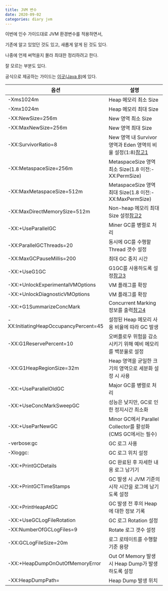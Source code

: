 ```yaml
---
title: JVM 변수
date: 2020-09-02
categories: diary jvm
---
```

이번에 인수 가이드대로 JVM 환경변수를 적용하면서,

기존에 알고 있었던 것도 있고, 새롭게 알게 된 것도 있다.

나중에 언제 써먹을지 몰라 최대한 정리하려고 한다.

잘 모르는 부분도 있다.

공식으로 제공하는 가이드는 [이곳(Java 8)]에 있다.

옵션|설명
---|---
-Xms1024m|Heap 메모리 최소 Size
-Xmx1024m|Heap 메모리 최대 Size
-XX:NewSize=256m|New 영역 최소 Size
-XX:MaxNewSize=256m|New 영역 최대 Size
-XX:SurvivorRatio=8|New 영역 내 Survivor 영역과 Eden 영역의 비율 설정(1:8)[참고1]
-XX:MetaspaceSize=256m|MetaspaceSize 영역 최소 Size(1.8 이전:-XX:PermSize)
-XX:MaxMetaspaceSize=512m|MetaspaceSize 영역 최대 Size(1.8 이전:-XX:MaxPermSize)
-XX:MaxDirectMemorySize=512m|Non-heap 메모리 최대 Size 설정[참고2]
-XX:+UseParallelGC|Miner GC를 병렬로 처리
-XX:ParallelGCThreads=20|동시에 GC를 수행할 Thread 갯수 설정
-XX:MaxGCPauseMillis=200|최대 GC 중지 시간
-XX:+UseG1GC|G1GC를 사용하도록 설정[참고3]
-XX:+UnlockExperimentalVMOptions|VM 플래그를 확장
-XX:+UnlockDiagnosticVMOptions|VM 플래그를 확장
-XX:+G1SummarizeConcMark|Concurrent Marking 정보를 출력[참고4]
-XX:InitiatingHeapOccupancyPercent=45|설정된 Heap 메모리 사용 비율에 따라 GC 발생
-XX:G1ReservePercent=10|오버플로우 위험을 감소시키기 위해 예비 메모리를 백분율로 설정
-XX:G1HeapRegionSize=32m|Heap 영역을 균일한 크기의 영역으로 세분화 설정 시 사용
-XX:+UseParallelOldGC|Major GC를 병렬로 처리
-XX:+UseConcMarkSweepGC|성능은 낮지만, GC로 인한 정지시간 최소화
-XX:+UseParNewGC|Minor GC에서 Parallel Collector를 활성화(CMS GC에서는 필수)
-verbose:gc|GC 로그 사용
-Xloggc:<path>|GC 로그 위치 설정
-XX:+PrintGCDetails|GC 완료된 후 자세한 내용 로그 남기기
-XX:+PrintGCTimeStamps|GC 발생 시 JVM 기준의 시작 시간을 로그에 남기도록 설정
-XX:+PrintHeapAtGC|GC 발생 전 후의 Heap에 대한 정보 기록
-XX:+UseGCLogFileRotation|GC 로그 Rotation 설정
-XX:NumberOfGCLogFiles=9|Rotate 로그 갯수 설정
-XX:GCLogFileSize=20m|로그 로테이트를 수행할 기준 용량
-XX:+HeapDumpOnOutOfMemoryError|Out Of Memory 발생 시 Heap Dump가 발생하도록 설정
-XX:HeapDumpPath=<path>|Heap Dump 발생 위치

[이곳(Java 8)]: https://docs.oracle.com/javase/8/docs/technotes/tools/unix/java.html
[참고1]: https://ukzzang.tistory.com/32
[참고2]: https://www.samsungsds.com/global/ko/support/insights/1209234_2284.html
[참고3]: https://initproc.tistory.com/entry/G1-Garbage-Collection
[참고4]: https://wiki.openjdk.java.net/display/HotSpot/G1GC+Feedback
